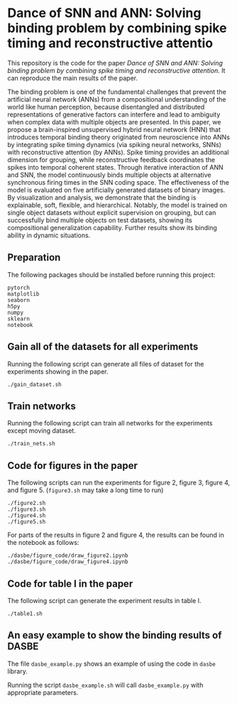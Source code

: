 # Dance of SNN and ANN: Solving binding problem by combining spike timing and reconstructive attentio

This repository is the code for the paper *Dance of SNN and ANN: Solving binding problem by combining spike timing and reconstructive attention.* It can reproduce the main results of the paper.

The binding problem is one of the fundamental challenges that prevent the artificial neural network (ANNs) from a compositional understanding of the world like human perception, because disentangled and distributed representations of generative factors can interfere and lead to ambiguity when complex data with multiple objects are presented. In this paper, we propose a brain-inspired unsupervised hybrid neural network (HNN) that introduces temporal binding theory originated from neuroscience into ANNs by integrating spike timing dynamics (via spiking neural networks, SNNs) with reconstructive attention (by ANNs). Spike timing provides an additional dimension for grouping, while reconstructive feedback coordinates the spikes into temporal coherent states. Through iterative interaction of ANN and SNN, the model continuously binds multiple objects at alternative synchronous firing times in the SNN coding space. The effectiveness of the model is evaluated on five artificially generated datasets of binary images. By visualization and analysis, we demonstrate that the binding is explainable, soft, flexible, and hierarchical. Notably, the model is trained on single object datasets without explicit supervision on grouping, but can successfully bind multiple objects on test datasets, showing its compositional generalization capability. Further results show its binding ability in dynamic situations.

## Preparation

The following packages should be installed before running this project:

```
pytorch
matplotlib
seaborn
h5py
numpy
sklearn
notebook

```

## Gain all of the datasets for all experiments

Running the following script can generate all files of dataset for the experiments showing in the paper.

```
./gain_dataset.sh
```

## Train networks

Running the following script can train all networks for the experiments except moving dataset.

```
./train_nets.sh
```

## Code for figures in the paper

The following scripts can run the experiments for figure 2, figure 3, figure 4, and figure 5. (`figure3.sh` may take a long time to run)

```
./figure2.sh
./figure3.sh
./figure4.sh
./figure5.sh
```

For parts of the results in figure 2 and figure 4, the results can be found in the notebook as follows:

```
./dasbe/figure_code/draw_figure2.ipynb
./dasbe/figure_code/draw_figure4.ipynb
```

## Code for table I in the paper

The following script can generate the experiment results in table I.

```
./table1.sh
```

## An easy example to show the binding results of DASBE

The file `dasbe_example.py` shows an example of using the code in `dasbe` library.

Running the script `dasbe_example.sh` will call `dasbe_example.py` with appropriate parameters.
